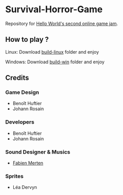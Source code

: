 # Survival-Horror-Game
Repository for [Hello World's second online game jam](https://itch.io/jam/hello-world-game-jam-2).
## How to play ?
Linux: Download [build-linux](https://github.com/Welzin/Survival-Horror-Game/tree/master/build-linux) folder and enjoy

Windows: Download [build-win](https://github.com/Welzin/Survival-Horror-Game/tree/master/build-win) folder and enjoy
## Credits
### Game Design
- Benoît Huftier
- Johann Rosain
### Developers
- Benoît Huftier
- Johann Rosain 
### Sound Designer & Musics
- [Fabien Merten](https://soundcloud.com/fabienmerten)
### Sprites
- Léa Dervyn
